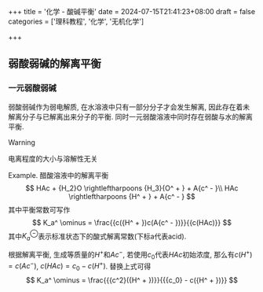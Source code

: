 +++
title = '化学 - 酸碱平衡'
date = 2024-07-15T21:41:23+08:00
draft = false
categories = ['理科教程', '化学', '无机化学']

+++

## 弱酸弱碱的解离平衡

### 一元弱酸弱碱

弱酸弱碱作为弱电解质, 在水溶液中只有一部分分子才会发生解离, 因此存在着未解离分子与已解离出来分子的平衡. 同时一元弱酸溶液中同时存在弱酸与水的解离平衡.

> [!Warning]
>
> 电离程度的大小与溶解性无关

Example. 醋酸溶液中的解离平衡
$$
HAc + {H_2}O \rightleftharpoons {H_3}{O^ + } + A{c^ - }\\
HAc \rightleftharpoons {H^ + } + A{c^ - }
$$
其中平衡常数可写作
$$
K_a^ \ominus  = \frac{{c({H^ + })c(A{c^ - })}}{{c(HAc)}}
$$
其中$K_a^ \ominus$表示标准状态下的酸式解离常数(下标a代表acid).

根据解离平衡, 生成等质量的$H^+$和$Ac^-$, 若使用$c_0$代表$HAc$初始浓度, 那么有$c(H^+)=c(Ac^-)$, $c(HAc)=c_0 - c(H^+)$. 替换上式可得
$$
K_a^ \ominus  = \frac{{{c^2}({H^ + })}}{{{c_0} - c({H^ + })}}
$$
